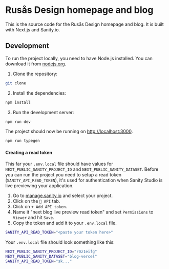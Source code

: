 # Rusås Design homepage and blog

This is the source code for the Rusås Design homepage and blog. It is built with Next.js and Sanity.io.

## Development

To run the project locally, you need to have Node.js installed. You can download it
from [nodejs.org](https://nodejs.org/).

1. Clone the repository:

```bash
git clone
```

2. Install the dependencies:

```bash
npm install
```

3. Run the development server:

```bash
npm run dev
```

The project should now be running on [http://localhost:3000](http://localhost:3000).

```bash
npm run typegen
```

#### Creating a read token

This far your `.env.local` file should have values for `NEXT_PUBLIC_SANITY_PROJECT_ID` and `NEXT_PUBLIC_SANITY_DATASET`.
Before you can run the project you need to setup a read token (`SANITY_API_READ_TOKEN`), it's used for authentication
when Sanity Studio is live previewing your application.

1. Go to [manage.sanity.io](https://manage.sanity.io/) and select your project.
2. Click on the `🔌 API` tab.
3. Click on `+ Add API token`.
4. Name it "next blog live preview read token" and set `Permissions` to `Viewer` and hit `Save`.
5. Copy the token and add it to your `.env.local` file.

```bash
SANITY_API_READ_TOKEN="<paste your token here>"
```

Your `.env.local` file should look something like this:

```bash
NEXT_PUBLIC_SANITY_PROJECT_ID="r0z1eifg"
NEXT_PUBLIC_SANITY_DATASET="blog-vercel"
SANITY_API_READ_TOKEN="sk..."
```
